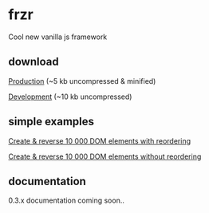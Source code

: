 # frzr
Cool new vanilla js framework

## download

[Production](http://frzrjs.github.io/frzr/dist/frzr.min.js) (~5 kb uncompressed & minified)

[Development](http://frzrjs.github.io/frzr/dist/frzr.js) (~10 kb uncompressed)

## simple examples
[Create & reverse 10 000 DOM elements with reordering](http://frzr.js.org/example/with_reordering.html)

[Create & reverse 10 000 DOM elements without reordering](http://frzr.js.org/example/without_reordering.html)

## documentation
0.3.x documentation coming soon..
